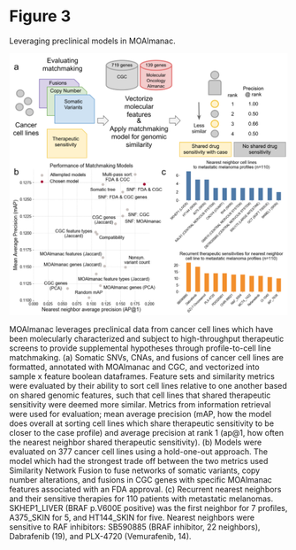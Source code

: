 # Figure 3
Leveraging preclinical models in MOAlmanac.

![Figure 3](figure-3.svg)

MOAlmanac leverages preclinical data from cancer cell lines which have been molecularly characterized and subject to high-throughput therapeutic screens to provide supplemental hypotheses through profile-to-cell line matchmaking. (a) Somatic SNVs, CNAs, and fusions of cancer cell lines are formatted, annotated with MOAlmanac and CGC, and vectorized into sample x feature boolean dataframes. Feature sets and similarity metrics were evaluated by their ability to sort cell lines relative to one another based on shared genomic features, such that cell lines that shared therapeutic sensitivity were deemed more similar. Metrics from information retrieval were used for evaluation; mean average precision (mAP, how the model does overall at sorting cell lines which share therapeutic sensitivity to be closer to the case profile) and average precision at rank 1 (ap@1, how often the nearest neighbor shared therapeutic sensitivity). (b) Models were evaluated on 377 cancer cell lines using a hold-one-out approach. The model which had the strongest trade off between the two metrics used Similarity Network Fusion to fuse networks of somatic variants, copy number alterations, and fusions in CGC genes with specific MOAlmanac features associated with an FDA approval. (c) Recurrent nearest neighbors and their sensitive therapies for 110 patients with metastatic melanomas. SKHEP1_LIVER (BRAF  p.V600E positive) was the first neighbor for 7 profiles, A375_SKIN for 5, and HT144_SKIN for five. Nearest neighbors were sensitive to RAF inhibitors: SB590885 (BRAF inhibitor, 22 neighbors), Dabrafenib (19), and PLX-4720 (Vemurafenib, 14).